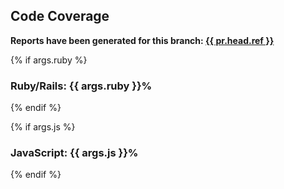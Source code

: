 ## Code Coverage

**Reports have been generated for this branch: <a href="{{ url }}?{{ pr.title|urlencode }}" target="_blank">{{ pr.head.ref }}</a>**

{% if args.ruby %}
### Ruby/Rails: {{ args.ruby }}%
{% endif %}

{% if args.js %}
### JavaScript: {{ args.js }}%
{% endif %}
